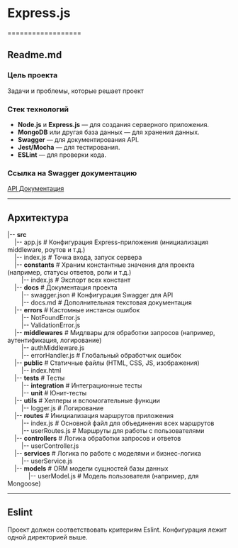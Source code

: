 # Express.js  
==================

## Readme.md   

### Цель проекта  
Задачи и проблемы, которые решает проект

### Стек технологий  
- **Node.js** и **Express.js** — для создания серверного приложения.
- **MongoDB** или другая база данных — для хранения данных.
- **Swagger** — для документирования API.
- **Jest/Mocha** — для тестирования.
- **ESLint** — для проверки кода.

### Ссылка на Swagger документацию
[API Документация](http://localhost:3000/api-docs)

------------------

## Архитектура  
|-- **src**  
&nbsp;&nbsp;&nbsp;&nbsp;|-- app.js             # Конфигурация Express-приложения (инициализация middleware, роутов и т.д.)  
&nbsp;&nbsp;&nbsp;&nbsp;|-- index.js           # Точка входа, запуск сервера  
&nbsp;&nbsp;&nbsp;&nbsp;|-- **constants**          # Храним константные значения для проекта (например, статусы ответов, роли и т.д.)  
&nbsp;&nbsp;&nbsp;&nbsp;&nbsp;&nbsp;&nbsp;&nbsp;|-- index.js        # Экспорт всех констант  
&nbsp;&nbsp;&nbsp;&nbsp;|-- **docs**               # Документация проекта  
&nbsp;&nbsp;&nbsp;&nbsp;&nbsp;&nbsp;&nbsp;&nbsp;|-- swagger.json    # Конфигурация Swagger для API  
&nbsp;&nbsp;&nbsp;&nbsp;&nbsp;&nbsp;&nbsp;&nbsp;|-- docs.md         # Дополнительная текстовая документация  
&nbsp;&nbsp;&nbsp;&nbsp;|-- **errors**             # Кастомные инстансы ошибок  
&nbsp;&nbsp;&nbsp;&nbsp;&nbsp;&nbsp;&nbsp;&nbsp;|-- NotFoundError.js  
&nbsp;&nbsp;&nbsp;&nbsp;&nbsp;&nbsp;&nbsp;&nbsp;|-- ValidationError.js  
&nbsp;&nbsp;&nbsp;&nbsp;|-- **middlewares**        # Мидлвары для обработки запросов (например, аутентификация, логирование)  
&nbsp;&nbsp;&nbsp;&nbsp;&nbsp;&nbsp;&nbsp;&nbsp;|-- authMiddleware.js  
&nbsp;&nbsp;&nbsp;&nbsp;&nbsp;&nbsp;&nbsp;&nbsp;|-- errorHandler.js # Глобальный обработчик ошибок  
&nbsp;&nbsp;&nbsp;&nbsp;|-- **public**             # Статичные файлы (HTML, CSS, JS, изображения)  
&nbsp;&nbsp;&nbsp;&nbsp;&nbsp;&nbsp;&nbsp;&nbsp;|-- index.html  
&nbsp;&nbsp;&nbsp;&nbsp;|-- **tests**              # Тесты  
&nbsp;&nbsp;&nbsp;&nbsp;&nbsp;&nbsp;&nbsp;&nbsp;|-- **integration**     # Интеграционные тесты  
&nbsp;&nbsp;&nbsp;&nbsp;&nbsp;&nbsp;&nbsp;&nbsp;|-- **unit**            # Юнит-тесты  
&nbsp;&nbsp;&nbsp;&nbsp;|-- **utils**              # Хелперы и вспомогательные функции  
&nbsp;&nbsp;&nbsp;&nbsp;&nbsp;&nbsp;&nbsp;&nbsp;|-- logger.js       # Логирование  
&nbsp;&nbsp;&nbsp;&nbsp;|-- **routes**             # Инициализация маршрутов приложения  
&nbsp;&nbsp;&nbsp;&nbsp;&nbsp;&nbsp;&nbsp;&nbsp;|-- index.js        # Основной файл для объединения всех маршрутов  
&nbsp;&nbsp;&nbsp;&nbsp;&nbsp;&nbsp;&nbsp;&nbsp;|-- userRoutes.js   # Маршруты для работы с пользователями  
&nbsp;&nbsp;&nbsp;&nbsp;|-- **controllers**        # Логика обработки запросов и ответов  
&nbsp;&nbsp;&nbsp;&nbsp;&nbsp;&nbsp;&nbsp;&nbsp;|-- userController.js  
&nbsp;&nbsp;&nbsp;&nbsp;|-- **services**           # Логика по работе с моделями и бизнес-логика  
&nbsp;&nbsp;&nbsp;&nbsp;&nbsp;&nbsp;&nbsp;&nbsp;|-- userService.js  
&nbsp;&nbsp;&nbsp;&nbsp;|-- **models**             # ORM модели сущностей базы данных  
&nbsp;&nbsp;&nbsp;&nbsp;&nbsp;&nbsp;&nbsp;&nbsp;&nbsp;&nbsp;&nbsp;&nbsp;|-- userModel.js    # Модель пользователя (например, для Mongoose)  

------------------

## Eslint
Проект должен соответствовать критериям Eslint. Конфигурация лежит одной директорией выше.